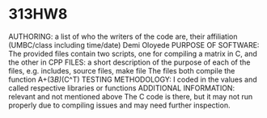 # 313HW8

AUTHORING: a list of who the writers of the code are, their affiliation (UMBC/class including time/date)
Demi Oloyede
PURPOSE OF SOFTWARE: 
The provided files contain two scripts, one for compiling a matrix in C, and the other in CPP
FILES: a short description of the purpose of each of the files, e.g. includes, source files, make file
The files both compile the function A+(3*B)*(C^T)
TESTING METHODOLOGY: I coded in the values and called respective libraries or functions
ADDITIONAL INFORMATION: relevant and not mentioned above
The C code is there, but it may not run properly due to compiling issues and may need further inspection.
